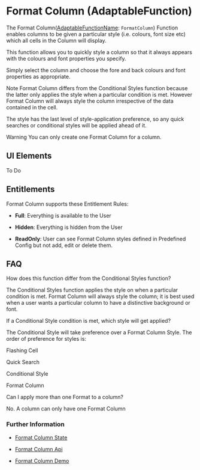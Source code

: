 # Format Column (AdaptableFunction)

The Format Column([AdaptableFunctionName](https://api.adaptabletools.com/modules/_src_predefinedconfig_common_types_.html#adaptablefunctionname): `FormatColumn`) Function enables columns to be given a particular style (i.e. colours, font size etc) which all cells in the Column will display.

This function allows you to quickly style a column so that it always appears with the colours and font properties you specify.

Simply select the column and choose the fore and back colours and font properties as appropriate.

Note
Format Column differs from the Conditional Styles function because the latter only applies the style when a particular condition is met.  However Format Column will always style the column irrespective of the data contained in the cell.

The style has the last level of style-application preference, so any quick searches or conditional styles will be applied ahead of it.

Warning
You can only create one Format Column for a column.



## UI Elements
To Do

## Entitlements
Format Column supports these Entitlement Rules:

- **Full**: Everything is available to the User

- **Hidden**: Everything is hidden from the User

- **ReadOnly**: User can see Format Column styles defined in Predefined Config but not add, edit or delete them.

## FAQ

How does this function differ from the Conditional Styles function?

The Conditional Styles function applies the style on when a particular condition is met.  Format Column will always style the column; it is best used when a user wants a particular column to have a distinctive background or font.

If a Conditional Style condition is met, which style will get applied?

The Conditional Style will take preference over a Format Column Style.  The order of preference for styles is:

Flashing Cell

Quick Search

Conditional Style

Format Column

Can I apply more than one Format to a column?

No. A column can only have one Format Column



### Further Information

- [Format Column State](https://api.adaptabletools.com/interfaces/_src_predefinedconfig_formatcolumnstate_.formatcolumnstate.html)

- [Format Column Api](https://api.adaptabletools.com/interfaces/_src_api_formatcolumnapi_.formatcolumnapi.html)

- [Format Column Demo](https://demo.adaptabletools.com/style/aggridformatcolumndemo)

